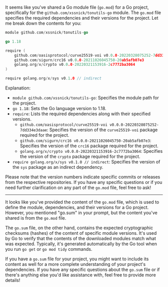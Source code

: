It seems like you've shared a Go module file (`go.mod`) for a Go project, specifically for the `github.com/xssnick/tonutils-go` module. The `go.mod` file specifies the required dependencies and their versions for the project. Let me break down the contents for you:

```go
module github.com/xssnick/tonutils-go

go 1.18

require (
    github.com/oasisprotocol/curve25519-voi v0.0.0-20220328075252-7dd334e3daae
    github.com/sigurn/crc16 v0.0.0-20211026045750-20ab5afb07e3
    golang.org/x/crypto v0.0.0-20220321153916-2c7772ba3064
)

require golang.org/x/sys v0.1.0 // indirect
```

Explanation:

- `module github.com/xssnick/tonutils-go`: Specifies the module path for the project.
- `go 1.18`: Sets the Go language version to 1.18.
- `require`: Lists the required dependencies along with their specified versions.
  - `github.com/oasisprotocol/curve25519-voi v0.0.0-20220328075252-7dd334e3daae`: Specifies the version of the `curve25519-voi` package required for the project.
  - `github.com/sigurn/crc16 v0.0.0-20211026045750-20ab5afb07e3`: Specifies the version of the `crc16` package required for the project.
  - `golang.org/x/crypto v0.0.0-20220321153916-2c7772ba3064`: Specifies the version of the `crypto` package required for the project.
- `require golang.org/x/sys v0.1.0 // indirect`: Specifies the version of the `sys` package as an indirect dependency.

Please note that the version numbers indicate specific commits or releases from the respective repositories. If you have any specific questions or if you need further clarification on any part of the `go.mod` file, feel free to ask!


***

It looks like you've provided the content of the `go.mod` file, which is used to define the module, dependencies, and their versions for a Go project. However, you mentioned "go.sum" in your prompt, but the content you've shared is from the `go.mod` file.

The `go.sum` file, on the other hand, contains the expected cryptographic checksums (hashes) of the content of specific module versions. It's used by Go to verify that the contents of the downloaded modules match what was expected. Typically, it's generated automatically by the Go tool when you run `go get` or `go mod tidy` commands.

If you have a `go.sum` file for your project, you might want to include its content as well for a more complete understanding of your project's dependencies. If you have any specific questions about the `go.sum` file or if there's anything else you'd like assistance with, feel free to provide more details!


